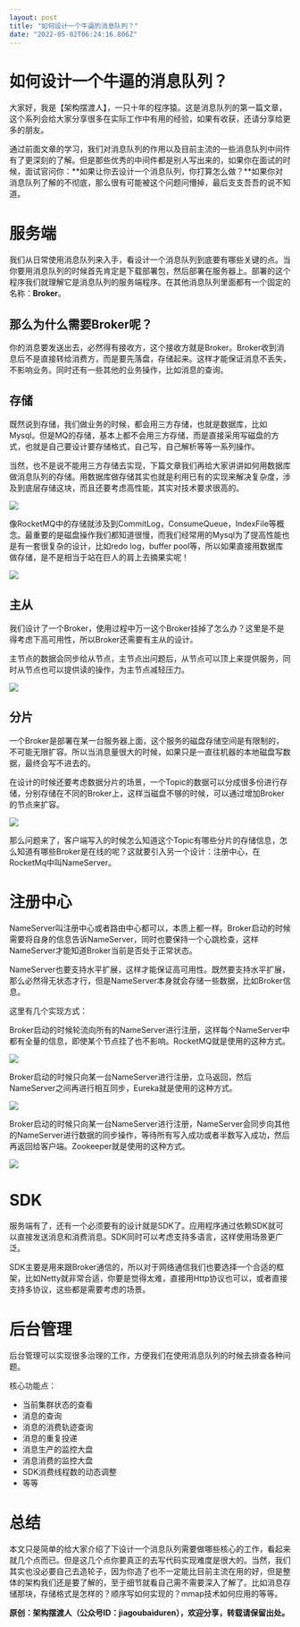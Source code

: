 ```yaml
---
layout: post
title: "如何设计一个牛逼的消息队列？"
date: "2022-05-02T06:24:16.806Z"
---
```

如何设计一个牛逼的消息队列？
==============

大家好，我是【架构摆渡人】，一只十年的程序猿。这是消息队列的第一篇文章，这个系列会给大家分享很多在实际工作中有用的经验，如果有收获，还请分享给更多的朋友。

通过前面文章的学习，我们对消息队列的作用以及目前主流的一些消息队列中间件有了更深刻的了解。但是那些优秀的中间件都是别人写出来的，如果你在面试的时候，面试官问你：**如果让你去设计一个消息队列，你打算怎么做？**如果你对消息队列了解的不彻底，那么很有可能被这个问题问懵掉，最后支支吾吾的说不知道。

服务端
===

我们从日常使用消息队列来入手，看设计一个消息队列到底要有哪些关键的点。当你要用消息队列的时候首先肯定是下载部署包，然后部署在服务器上。部署的这个程序我们就理解它是消息队列的服务端程序。在其他消息队列里面都有一个固定的名称：**Broker**。

那么为什么需要Broker呢？
---------------

你的消息要发送出去，必然得有接收方，这个接收方就是Broker。Broker收到消息后不是直接转给消费方，而是要先落盘，存储起来。这样才能保证消息不丢失，不影响业务。同时还有一些其他的业务操作，比如消息的查询。

存储
--

既然说到存储，我们做业务的时候，都会用三方存储，也就是数据库，比如Mysql。但是MQ的存储，基本上都不会用三方存储，而是直接采用写磁盘的方式，也就是自己要设计要存储格式，自己写，自己解析等等一系列操作。

当然，也不是说不能用三方存储去实现，下篇文章我们再给大家讲讲如何用数据库做消息队列的存储。用数据库做存储其实也就是利用已有的实现来解决复杂度，涉及到底层存储这块，而且还要考虑高性能，其实对技术要求很高的。

![](https://img2022.cnblogs.com/blog/2534155/202205/2534155-20220501201319561-726086279.png)

像RocketMQ中的存储就涉及到CommitLog，ConsumeQueue，IndexFile等概念。最重要的是磁盘操作我们都知道很慢，而我们经常用的Mysql为了提高性能也是有一套很复杂的设计，比如redo log，buffer pool等，所以如果直接用数据库做存储，是不是相当于站在巨人的肩上去摘果实呢！

![](https://img2022.cnblogs.com/blog/2534155/202205/2534155-20220501201324930-426550201.png)

主从
--

我们设计了一个Broker，使用过程中万一这个Broker挂掉了怎么办？这里是不是得考虑下高可用性，所以Broker还需要有主从的设计。

主节点的数据会同步给从节点，主节点出问题后，从节点可以顶上来提供服务，同时从节点也可以提供读的操作，为主节点减轻压力。

![](https://img2022.cnblogs.com/blog/2534155/202205/2534155-20220501201330844-2028429737.png)

分片
--

一个Broker是部署在某一台服务器上面，这个服务的磁盘存储空间是有限制的，不可能无限扩容。所以当消息量很大的时候，如果只是一直往机器的本地磁盘写数据，最终会写不进去的。

在设计的时候还要考虑数据分片的场景，一个Topic的数据可以分成很多份进行存储，分别存储在不同的Broker上，这样当磁盘不够的时候，可以通过增加Broker的节点来扩容。

![](https://img2022.cnblogs.com/blog/2534155/202205/2534155-20220501201335424-2037410096.png)

那么问题来了，客户端写入的时候怎么知道这个Topic有哪些分片的存储信息，怎么知道有哪些Broker是在线的呢？这就要引入另一个设计：注册中心，在RocketMq中叫NameServer。

注册中心
====

NameServer叫注册中心或者路由中心都可以，本质上都一样。Broker启动的时候需要将自身的信息告诉NameServer，同时也要保持一个心跳检查，这样NameServer才能知道Broker当前是否处于正常状态。

NameServer也要支持水平扩展，这样才能保证高可用性。既然要支持水平扩展，那么必然得无状态才行，但是NameServer本身就会存储一些数据，比如Broker信息。

这里有几个实现方式：

Broker启动的时候轮流向所有的NameServer进行注册，这样每个NameServer中都有全量的信息，即使某个节点挂了也不影响。RocketMQ就是使用的这种方式。

![](https://img2022.cnblogs.com/blog/2534155/202205/2534155-20220501201342176-1554287156.png)

Broker启动的时候只向某一台NameServer进行注册，立马返回，然后NameServer之间再进行相互同步，Eureka就是使用的这种方式。

![](https://img2022.cnblogs.com/blog/2534155/202205/2534155-20220501201345736-1847339399.png)

Broker启动的时候只向某一台NameServer进行注册，NameServer会同步向其他的NameServer进行数据的同步操作，等待所有写入成功或者半数写入成功，然后再返回给客户端。Zookeeper就是使用的这种方式。

![](https://img2022.cnblogs.com/blog/2534155/202205/2534155-20220501201350035-1735486790.png)

SDK
===

服务端有了，还有一个必须要有的设计就是SDK了。应用程序通过依赖SDK就可以直接发送消息和消费消息。SDK同时可以考虑支持多语言，这样使用场景更广泛。

SDK主要是用来跟Broker通信的，所以对于网络通信我们也要选择一个合适的框架，比如Netty就非常合适，你要是觉得太难，直接用Http协议也可以，或者直接支持多协议，这些都是需要考虑的场景。

后台管理
====

后台管理可以实现很多治理的工作，方便我们在使用消息队列的时候去排查各种问题。

核心功能点：

*   当前集群状态的查看
*   消息的查询
*   消息的消费轨迹查询
*   消息的重复投递
*   消息生产的监控大盘
*   消息消费的监控大盘
*   SDK消费线程数的动态调整
*   等等

总结
==

本文只是简单的给大家介绍了下设计一个消息队列需要做哪些核心的工作，看起来就几个点而已。但是这几个点你要真正的去写代码实现难度是很大的。当然，我们其实也没必要自己去造轮子，因为你造了也不一定能比目前主流在用的好，但是整体的架构我们还是要了解的，至于细节就看自己需不需要深入了解了。比如消息存储那块，存储格式是怎样的？顺序写如何实现的？mmap技术如何应用的等等。

**原创：架构摆渡人（公众号ID：jiagoubaiduren），欢迎分享，转载请保留出处。**